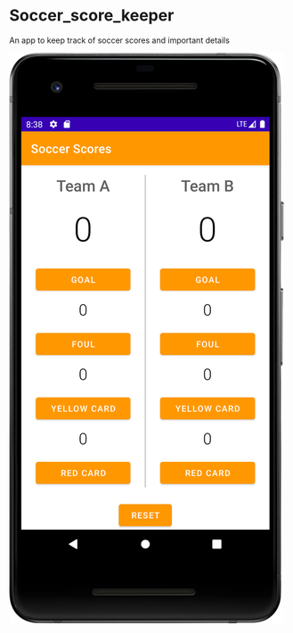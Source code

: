 # Soccer_score_keeper
An app to keep track of soccer scores and important details

![alt text](https://github.com/Joshuailuma/Soccer_score_keeper/blob/e1d23a64d7ae60afc14acc114a133ea976b67d71/screenshot.png?raw=true)
